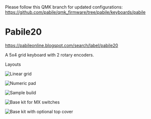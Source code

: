 Please follow this QMK branch for updated configurations: https://github.com/pabile/qmk_firmware/tree/pabile/keyboards/pabile

# Pabile20
https://pabileonline.blogspot.com/search/label/pabile20

A 5x4 grid keyboard with 2 rotary encoders. 

Layouts 


![Linear grid](https://github.com/pabile/Pabile20/blob/master/_bak/layout-grid.jpg)

![Numeric pad](https://github.com/pabile/Pabile20/blob/master/_bak/layout-numpad.jpg)

![Sample build](https://github.com/pabile/Pabile20/blob/master/_bak/web-DSCN9318.jpg)

![Base kit for MX switches](https://github.com/pabile/Pabile20/blob/master/_bak/web-DSCN9331.jpg)

![Base kit with optional top cover](https://github.com/pabile/Pabile20/blob/master/_bak/web-DSCN9322.jpg)
